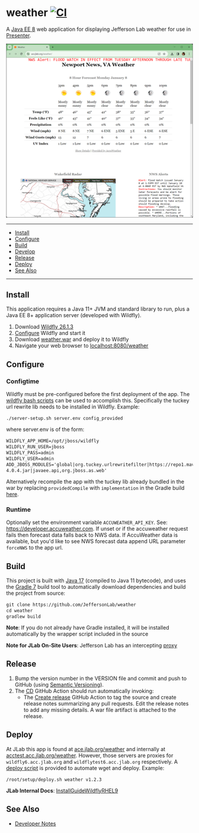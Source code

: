 # weather [![CI](https://github.com/JeffersonLab/weather/actions/workflows/ci.yaml/badge.svg)](https://github.com/JeffersonLab/weather/actions/workflows/ci.yaml)
A [Java EE 8](https://en.wikipedia.org/wiki/Jakarta_EE) web application for displaying Jefferson Lab weather for use in [Presenter](https://github.com/JeffersonLab/presenter).

![Screenshot](https://github.com/JeffersonLab/weather/raw/main/Screenshot.png?raw=true "Screenshot")

---
- [Install](https://github.com/JeffersonLab/weather#install)
- [Configure](https://github.com/JeffersonLab/weather#configure)
- [Build](https://github.com/JeffersonLab/weather#build)
- [Develop](https://github.com/JeffersonLab/weather#develop)
- [Release](https://github.com/JeffersonLab/weather#release)
- [Deploy](https://github.com/JeffersonLab/weather#deploy)
- [See Also](https://github.com/JeffersonLab/weather#see-also) 
---

## Install
This application requires a Java 11+ JVM and standard library to run, plus a Java EE 8+ application server (developed with Wildfly).

1. Download [Wildfly 26.1.3](https://www.wildfly.org/downloads/)
2. [Configure](https://github.com/JeffersonLab/weather#configure) Wildfly and start it
3. Download [weather.war](https://github.com/JeffersonLab/weather/releases) and deploy it to Wildfly
4. Navigate your web browser to [localhost:8080/weather](http://localhost:8080/weather)

## Configure

### Configtime
Wildfly must be pre-configured before the first deployment of the app. The [wildfly bash scripts](https://github.com/JeffersonLab/wildfly#configure) can be used to accomplish this.  Specifically the tuckey url rewrite lib needs to be installed in Wildfly.  Example:

```
./server-setup.sh server.env config_provided
```
where server.env is of the form:
```
WILDFLY_APP_HOME=/opt/jboss/wildfly
WILDFLY_RUN_USER=jboss
WILDFLY_PASS=admin
WILDFLY_USER=admin
ADD_JBOSS_MODULES='global|org.tuckey.urlrewritefilter|https://repo1.maven.org/maven2/org/tuckey/urlrewritefilter/4.0.4/urlrewritefilter-4.0.4.jar|javaee.api,org.jboss.as.web'
```
Alternatively recompile the app with the tuckey lib already bundled in the war by replacing `providedCompile` with `implementation` in the Gradle build [here](https://github.com/JeffersonLab/weather/blob/7e69ca9c14fc693503ca273a47d3435537da6186/build.gradle#L21).

### Runtime
Optionally set the environment variable `ACCUWEATHER_API_KEY`.  See: https://developer.accuweather.com.  If unset or if the accuweather request fails then forecast data falls back to NWS data.  If AccuWeather data is available, but you'd like to see NWS forecast data append URL parameter `forceNWS` to the app url.

## Build
This project is built with [Java 17](https://adoptium.net/) (compiled to Java 11 bytecode), and uses the [Gradle 7](https://gradle.org/) build tool to automatically download dependencies and build the project from source:

```
git clone https://github.com/JeffersonLab/weather
cd weather
gradlew build
```
**Note**: If you do not already have Gradle installed, it will be installed automatically by the wrapper script included in the source

**Note for JLab On-Site Users**: Jefferson Lab has an intercepting [proxy](https://gist.github.com/slominskir/92c25a033db93a90184a5994e71d0b78)

## Release
1. Bump the version number in the VERSION file and commit and push to GitHub (using [Semantic Versioning](https://semver.org/)).
2. The [CD](https://github.com/JeffersonLab/weather/blob/main/.github/workflows/cd.yaml) GitHub Action should run automatically invoking:
    - The [Create release](https://github.com/JeffersonLab/java-workflows/blob/main/.github/workflows/gh-release.yaml) GitHub Action to tag the source and create release notes summarizing any pull requests.   Edit the release notes to add any missing details.  A war file artifact is attached to the release.

## Deploy
At JLab this app is found at [ace.jlab.org/weather](https://ace.jlab.org/weather) and internally at [acctest.acc.jlab.org/weather](https://acctest.acc.jlab.org/weather).  However, those servers are proxies for `wildfly6.acc.jlab.org` and `wildflytest6.acc.jlab.org` respectively.   A [deploy script](https://github.com/JeffersonLab/wildfly/blob/main/scripts/deploy.sh) is provided to automate wget and deploy.  Example:

```
/root/setup/deploy.sh weather v1.2.3
```

**JLab Internal Docs**:  [InstallGuideWildflyRHEL9](https://accwiki.acc.jlab.org/do/view/SysAdmin/InstallGuideWildflyRHEL9)

## See Also
- [Developer Notes](https://github.com/JeffersonLab/weather/wiki/Developer-Notes)

